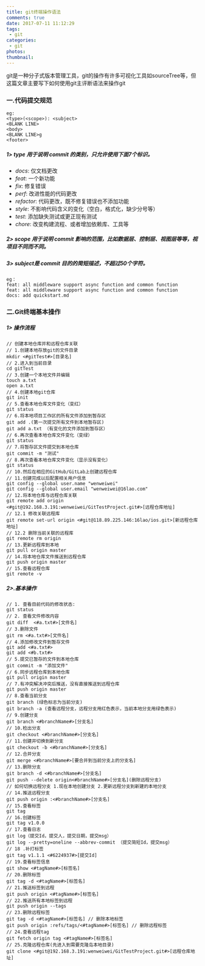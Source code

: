 ```yaml
---
title: git终端操作语法
comments: true
date: 2017-07-11 11:12:29
tags:
 - git
categories:
 - git
photos:
thumbnail:
---
```


git是一种分子式版本管理工具，git的操作有许多可视化工具如sourceTree等，但这篇文章主要写下如何使用git主评断语法来操作git

<!-- more -->

### 一.代码提交规范

```objc
eg:  
<type>(<scope>): <subject>
<BLANK LINE>
<body>
<BLANK LINE>g
<footer>

```
##### 1> **type** 用于说明 commit 的类别，只允许使用下面7个标识。  
* *docs*: 仅文档更改
* *feat*: 一个新功能
* *fix*: 修复错误
* *perf*: 改进性能的代码更改
* *refactor*: 代码更改，既不修复错误也不添加功能
* *style*: 不影响代码含义的变化（空白，格式化，缺少分号等）
* *test*: 添加缺失测试或更正现有测试
* *chore*: 改变构建流程、或者增加依赖库、工具等  

##### 2> **scope** 用于说明 commit 影响的范围，比如数据层、控制层、视图层等等，视项目不同而不同。
##### 3> **subject**是 commit 目的的简短描述，不超过50个字符。

```objc
eg：
feat: all middleware support async function and common function
feat: all middleware support async function and common function
docs: add quickstart.md
```
### 二.Git终端基本操作

##### 1> 操作流程

```objc
// 创建本地仓库并和远程仓库关联
// 1.创建本地存放git的文件目录
mkdir <#gitTest#>[目录名]
// 2.进入到当前目录
cd gitTest
// 3.创建一个本地文件并编辑
touch a.txt
open a.txt
// 4.创建本地git仓库
git init
// 5.查看本地仓库文件变化（变红）
git status
// 6.将本地项目工作区的所有文件添加到暂存区
git add .(第一次提交所有文件到本地暂存区)
git add a.txt （有变化的文件添加到暂存区）
// 6.再次查看本地仓库文件变化（变绿）
git status
// 7.将暂存区文件提交到本地仓库
git commit -m "测试"
// 8.再次查看本地仓库文件变化（显示没有变化）
git status
// 10.然后在相应的GitHub/GitLab上创建远程仓库
// 11.创建完成以后配置相关用户信息
git config --global user.name "wenweiwei"
git config --global user.email "wenweiwei@16lao.com"
// 12.将本地仓库与远程仓库关联
git remote add origin <#git@192.168.3.191:wenweiwei/GitTestProject.git#>[远程仓库地址]
// 12.1 修改关联远程库
git remote set-url origin <#git@118.89.225.146:16lao/ios.git>[新远程仓库地址]
// 12.2 删除当前关联的远程库
git remote rm origin 
// 13.更新远程库到本地
git pull origin master  
// 14.将本地仓库文件推送到远程仓库
git push origin master
// 15.查看远程仓库
git remote -v

```

##### 2>.基本操作

```objc
// 1. 查看目前代码的修改状态:
git status
// 2. 查看文件修改内容
git diff  <#a.txt#>[文件名]
// 3.删除文件
git rm <#a.txt#>[文件名]
// 4.添加修改文件到暂存文件
git add <#a.txt#>
git add <#b.txt#>
// 5.提交已暂存的文件到本地仓库
git commit -m "添加文件"
// 6.同步远程仓库到本地仓库
git pull origin master
// 7.有冲突解决冲突后推送，没有直接推送到远程仓库
git push origin master
// 8.查看当前分支
git branch (绿色标志为当前分支)
git branch -a (查看远程分支，远程分支用红色表示，当前本地分支用绿色表示)
// 9.创建分支
git branch <#branchName#>[分支名]
// 10.检出分支
git checkout <#branchName#>[分支名]
// 11.创建并切换到新分支
git checkout -b <#branchName#>[分支名]
// 12.合并分支
git merge <#branchName#>[要合并到当前分支上的分支名]
// 13.删除分支
git branch -d <#branchName#>[分支名]
git push --delete origin<#branchName#>[分支名](删除远程分支)
// 如何切换远程分支 1.现在本地创建分支 2.更新远程分支到新建的本地分支
// 14.推送远程分支
git push origin :<#branchName#>[分支名]
// 15.查看标签
git tag
// 16.创建标签
git tag v1.0.0
// 17.查看日志
git log（提交Id，提交人，提交日期，提交msg）
git log --pretty=oneline --abbrev-commit （提交简短Id，提交msg）
// 18 .补打标签
git tag v1.1.1 <#6224937#>[提交Id]
// 19.查看标签信息
git show <#tagName#>[标签名]
// 20.删除标签
git tag -d <#tagName#>[标签名]
// 21.推送标签到远程
git push origin <#tagName#>[标签名]
// 22.推送所有本地标签到远程
git push origin --tags
// 23.删除远程标签
git tag -d <#tagName#>[标签名] // 删除本地标签
git push origin :refs/tags/<#tagName#>[标签名] // 删除远程标签
// 24.查看远程tag
git fetch origin tag <#tagName#>[标签名]
// 25.克隆远程仓库(先进入到需要克隆岛本地目录)
git clone <#git@192.168.3.191:wenweiwei/GitTestProject.git#>[远程仓库地址]
```

